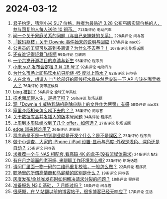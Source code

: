 # 2024-03-12

1. [君子约定，猜测小米 SU7 价格，胜者为最贴近 3.28 公布丐版实际价格的人，参与回复的人每人送他 10 铜币。](https://www.v2ex.com/t/1022863) `713条评论` `电动汽车`
1. [问一个关于家庭关系的问题（与自己亲妹妹的关系）](https://www.v2ex.com/t/1022861) `228条评论` `问与答`
1. [「数码荔枝」关于 Downie 事件始末的说明与回应](https://www.v2ex.com/t/1022882) `137条评论` `macOS`
1. [公务员的工资可以高到多离谱？为什么不去卷？！](https://www.v2ex.com/t/1022816) `107条评论` `职场话题`
1. [还有谁记得轻舞飞扬啊](https://www.v2ex.com/t/1022739) `99条评论` `互联网`
1. [一个六岁开源项目的崩溃与新生](https://www.v2ex.com/t/1022766) `93条评论` `程序员`
1. [小米 su7 发布会定档 3 月 28 号了](https://www.v2ex.com/t/1022756) `92条评论` `电动汽车`
1. [为什么市场上即热饮水机只能烧 45 度以上热水？](https://www.v2ex.com/t/1022731) `82条评论` `问与答`
1. [人在北京，想请人上门给部好的网线打水晶头然后安装一下 AP 应该在哪里找人？](https://www.v2ex.com/t/1022733) `76条评论` `宽带症候群`
1. [bing 被封了](https://www.v2ex.com/t/1022722) `56条评论` `全球工单系统`
1. [技术面却聊人生，是挂了吗？](https://www.v2ex.com/t/1022928) `50条评论` `职场话题`
1. [观「Downie 4 威胁我随机删除电脑上的文件作为惩罚」有感](https://www.v2ex.com/t/1022720) `50条评论` `macOS`
1. [家里介绍相亲怎么唠下去的？？](https://www.v2ex.com/t/1022911) `36条评论` `问与答`
1. [关于数据库高并发插入的版本号问题](https://www.v2ex.com/t/1022762) `34条评论` `程序员`
1. [上周到本周陆续收到了几个 offer，如何选？](https://www.v2ex.com/t/1022964) `27条评论` `职场话题`
1. [edge 越来越难用了](https://www.v2ex.com/t/1022771) `26条评论` `浏览器`
1. [程序员是不是一想到副业就是开发个什么？是不是误区？](https://www.v2ex.com/t/1022796) `25条评论` `程序员`
1. [做个小调查，大家的 iPhone / iPad 设置-显示与亮度-外观是浅色、深色还是自动？](https://www.v2ex.com/t/1022719) `25条评论` `问与答`
1. [求推荐一个与 NAS 相配套,看高码 4K 的盒子(没有流媒体需求)](https://www.v2ex.com/t/1022752) `24条评论` `NAS`
1. [有在月之暗面的老哥吗, 来聊聊工作环境怎么样?](https://www.v2ex.com/t/1022806) `23条评论` `职场话题`
1. [请问厂里面一物一码的二维码重复校验，一般怎么做？](https://www.v2ex.com/t/1022889) `22条评论` `程序员`
1. [职场里的所谓高情商和马屁精的区别是什么？](https://www.v2ex.com/t/1022904) `19条评论` `问与答`
1. [灰度发布/金丝雀发布时如何解决请求分裂的问题？](https://www.v2ex.com/t/1022738) `18条评论` `程序员`
1. [准备报名 N3,0 基础， 7 月能过吗？](https://www.v2ex.com/t/1022732) `18条评论` `问与答`
1. [很感慨，在 V 站翻以前的博客帖子，很多博客已经无响应了](https://www.v2ex.com/t/1022908) `17条评论` `生活`
